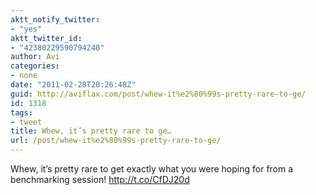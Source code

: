 ```yaml
---
aktt_notify_twitter:
- "yes"
aktt_twitter_id:
- "42380229590794240"
author: Avi
categories:
- none
date: "2011-02-28T20:26:48Z"
guid: http://aviflax.com/post/whew-it%e2%80%99s-pretty-rare-to-ge/
id: 1318
tags:
- tweet
title: Whew, it’s pretty rare to ge…
url: /post/whew-it%e2%80%99s-pretty-rare-to-ge/
---
```

Whew, it’s pretty rare to get exactly what you were hoping for from a benchmarking session! <a href="http://t.co/CfDJ20d" rel="nofollow">http://t.co/CfDJ20d</a>
